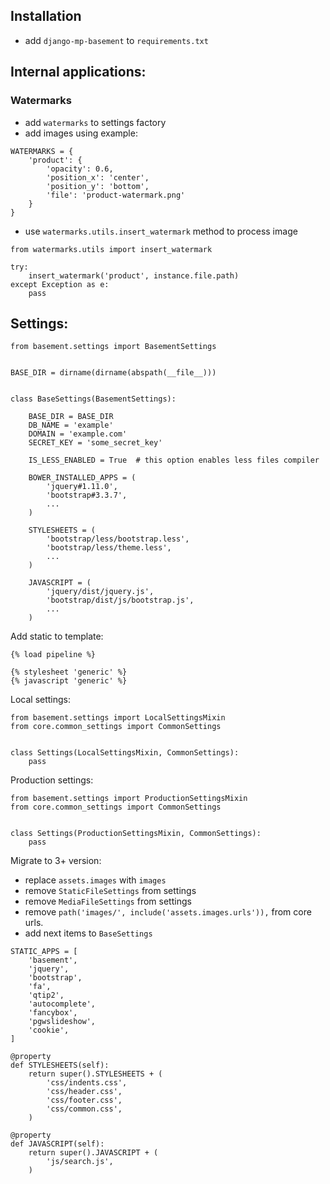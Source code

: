 ## Installation
* add `django-mp-basement` to `requirements.txt`

## Internal applications:

### Watermarks

* add `watermarks` to settings factory
* add images using example:
```
WATERMARKS = {
    'product': {
        'opacity': 0.6,
        'position_x': 'center',
        'position_y': 'bottom',
        'file': 'product-watermark.png'
    }
}
```
* use `watermarks.utils.insert_watermark` method to process image
```
from watermarks.utils import insert_watermark
 
try:
    insert_watermark('product', instance.file.path)
except Exception as e:
    pass
```

## Settings:
```
from basement.settings import BasementSettings


BASE_DIR = dirname(dirname(abspath(__file__)))
 
 
class BaseSettings(BasementSettings):
 
    BASE_DIR = BASE_DIR
    DB_NAME = 'example'
    DOMAIN = 'example.com'
    SECRET_KEY = 'some_secret_key'
    
    IS_LESS_ENABLED = True  # this option enables less files compiler

    BOWER_INSTALLED_APPS = (
        'jquery#1.11.0',
        'bootstrap#3.3.7',
        ...
    )

    STYLESHEETS = (
        'bootstrap/less/bootstrap.less',
        'bootstrap/less/theme.less',
        ...
    )

    JAVASCRIPT = (
        'jquery/dist/jquery.js',
        'bootstrap/dist/js/bootstrap.js',
        ...
    )
```

Add static to template:

```
{% load pipeline %}

{% stylesheet 'generic' %}
{% javascript 'generic' %}
```

Local settings:
```
from basement.settings import LocalSettingsMixin
from core.common_settings import CommonSettings
 
 
class Settings(LocalSettingsMixin, CommonSettings):
    pass

```

Production settings:
```
from basement.settings import ProductionSettingsMixin
from core.common_settings import CommonSettings
 
 
class Settings(ProductionSettingsMixin, CommonSettings):
    pass
```

Migrate to 3+ version:
* replace `assets.images` with `images`
* remove `StaticFileSettings` from settings
* remove `MediaFileSettings` from settings
* remove `path('images/', include('assets.images.urls')),` from core urls.
* add next items to `BaseSettings`
```
STATIC_APPS = [
    'basement',
    'jquery',
    'bootstrap',
    'fa',
    'qtip2',
    'autocomplete',
    'fancybox',
    'pgwslideshow',
    'cookie',
]

@property
def STYLESHEETS(self):
    return super().STYLESHEETS + (
        'css/indents.css',
        'css/header.css',
        'css/footer.css',
        'css/common.css',
    )

@property
def JAVASCRIPT(self):
    return super().JAVASCRIPT + (
        'js/search.js',
    )
```
